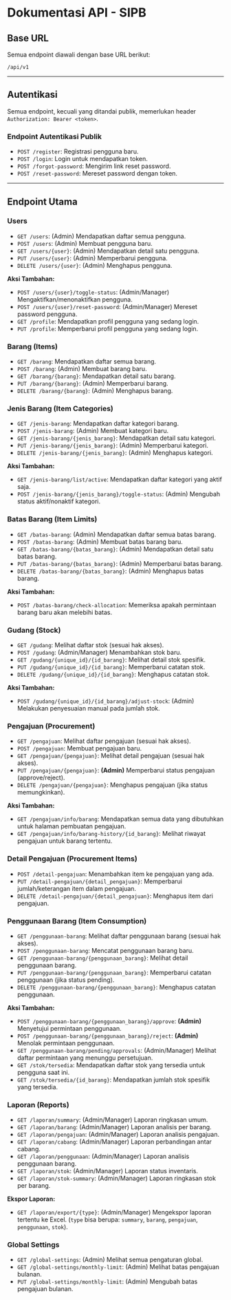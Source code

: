 # Dokumentasi API - SIPB

## Base URL
Semua endpoint diawali dengan base URL berikut:

```
/api/v1
```

---

## Autentikasi

Semua endpoint, kecuali yang ditandai publik, memerlukan header `Authorization: Bearer <token>`.

### Endpoint Autentikasi Publik
- `POST /register`: Registrasi pengguna baru.
- `POST /login`: Login untuk mendapatkan token.
- `POST /forgot-password`: Mengirim link reset password.
- `POST /reset-password`: Mereset password dengan token.

---

## Endpoint Utama

### Users
- `GET /users`: (Admin) Mendapatkan daftar semua pengguna.
- `POST /users`: (Admin) Membuat pengguna baru.
- `GET /users/{user}`: (Admin) Mendapatkan detail satu pengguna.
- `PUT /users/{user}`: (Admin) Memperbarui pengguna.
- `DELETE /users/{user}`: (Admin) Menghapus pengguna.

**Aksi Tambahan:**
- `POST /users/{user}/toggle-status`: (Admin/Manager) Mengaktifkan/menonaktifkan pengguna.
- `POST /users/{user}/reset-password`: (Admin/Manager) Mereset password pengguna.
- `GET /profile`: Mendapatkan profil pengguna yang sedang login.
- `PUT /profile`: Memperbarui profil pengguna yang sedang login.

### Barang (Items)
- `GET /barang`: Mendapatkan daftar semua barang.
- `POST /barang`: (Admin) Membuat barang baru.
- `GET /barang/{barang}`: Mendapatkan detail satu barang.
- `PUT /barang/{barang}`: (Admin) Memperbarui barang.
- `DELETE /barang/{barang}`: (Admin) Menghapus barang.

### Jenis Barang (Item Categories)
- `GET /jenis-barang`: Mendapatkan daftar kategori barang.
- `POST /jenis-barang`: (Admin) Membuat kategori baru.
- `GET /jenis-barang/{jenis_barang}`: Mendapatkan detail satu kategori.
- `PUT /jenis-barang/{jenis_barang}`: (Admin) Memperbarui kategori.
- `DELETE /jenis-barang/{jenis_barang}`: (Admin) Menghapus kategori.

**Aksi Tambahan:**
- `GET /jenis-barang/list/active`: Mendapatkan daftar kategori yang aktif saja.
- `POST /jenis-barang/{jenis_barang}/toggle-status`: (Admin) Mengubah status aktif/nonaktif kategori.

### Batas Barang (Item Limits)
- `GET /batas-barang`: (Admin) Mendapatkan daftar semua batas barang.
- `POST /batas-barang`: (Admin) Membuat batas barang baru.
- `GET /batas-barang/{batas_barang}`: (Admin) Mendapatkan detail satu batas barang.
- `PUT /batas-barang/{batas_barang}`: (Admin) Memperbarui batas barang.
- `DELETE /batas-barang/{batas_barang}`: (Admin) Menghapus batas barang.

**Aksi Tambahan:**
- `POST /batas-barang/check-allocation`: Memeriksa apakah permintaan barang baru akan melebihi batas.

### Gudang (Stock)
- `GET /gudang`: Melihat daftar stok (sesuai hak akses).
- `POST /gudang`: (Admin/Manager) Menambahkan stok baru.
- `GET /gudang/{unique_id}/{id_barang}`: Melihat detail stok spesifik.
- `PUT /gudang/{unique_id}/{id_barang}`: Memperbarui catatan stok.
- `DELETE /gudang/{unique_id}/{id_barang}`: Menghapus catatan stok.

**Aksi Tambahan:**
- `POST /gudang/{unique_id}/{id_barang}/adjust-stock`: (Admin) Melakukan penyesuaian manual pada jumlah stok.

### Pengajuan (Procurement)
- `GET /pengajuan`: Melihat daftar pengajuan (sesuai hak akses).
- `POST /pengajuan`: Membuat pengajuan baru.
- `GET /pengajuan/{pengajuan}`: Melihat detail pengajuan (sesuai hak akses).
- `PUT /pengajuan/{pengajuan}`: **(Admin)** Memperbarui status pengajuan (approve/reject).
- `DELETE /pengajuan/{pengajuan}`: Menghapus pengajuan (jika status memungkinkan).

**Aksi Tambahan:**
- `GET /pengajuan/info/barang`: Mendapatkan semua data yang dibutuhkan untuk halaman pembuatan pengajuan.
- `GET /pengajuan/info/barang-history/{id_barang}`: Melihat riwayat pengajuan untuk barang tertentu.

### Detail Pengajuan (Procurement Items)
- `POST /detail-pengajuan`: Menambahkan item ke pengajuan yang ada.
- `PUT /detail-pengajuan/{detail_pengajuan}`: Memperbarui jumlah/keterangan item dalam pengajuan.
- `DELETE /detail-pengajuan/{detail_pengajuan}`: Menghapus item dari pengajuan.

### Penggunaan Barang (Item Consumption)
- `GET /penggunaan-barang`: Melihat daftar penggunaan barang (sesuai hak akses).
- `POST /penggunaan-barang`: Mencatat penggunaan barang baru.
- `GET /penggunaan-barang/{penggunaan_barang}`: Melihat detail penggunaan barang.
- `PUT /penggunaan-barang/{penggunaan_barang}`: Memperbarui catatan penggunaan (jika status pending).
- `DELETE /penggunaan-barang/{penggunaan_barang}`: Menghapus catatan penggunaan.

**Aksi Tambahan:**
- `POST /penggunaan-barang/{penggunaan_barang}/approve`: **(Admin)** Menyetujui permintaan penggunaan.
- `POST /penggunaan-barang/{penggunaan_barang}/reject`: **(Admin)** Menolak permintaan penggunaan.
- `GET /penggunaan-barang/pending/approvals`: (Admin/Manager) Melihat daftar permintaan yang menunggu persetujuan.
- `GET /stok/tersedia`: Mendapatkan daftar stok yang tersedia untuk pengguna saat ini.
- `GET /stok/tersedia/{id_barang}`: Mendapatkan jumlah stok spesifik yang tersedia.

### Laporan (Reports)
- `GET /laporan/summary`: (Admin/Manager) Laporan ringkasan umum.
- `GET /laporan/barang`: (Admin/Manager) Laporan analisis per barang.
- `GET /laporan/pengajuan`: (Admin/Manager) Laporan analisis pengajuan.
- `GET /laporan/cabang`: (Admin/Manager) Laporan perbandingan antar cabang.
- `GET /laporan/penggunaan`: (Admin/Manager) Laporan analisis penggunaan barang.
- `GET /laporan/stok`: (Admin/Manager) Laporan status inventaris.
- `GET /laporan/stok-summary`: (Admin/Manager) Laporan ringkasan stok per barang.

**Ekspor Laporan:**
- `GET /laporan/export/{type}`: (Admin/Manager) Mengekspor laporan tertentu ke Excel. (`type` bisa berupa: `summary`, `barang`, `pengajuan`, `penggunaan`, `stok`).

### Global Settings
- `GET /global-settings`: (Admin) Melihat semua pengaturan global.
- `GET /global-settings/monthly-limit`: (Admin) Melihat batas pengajuan bulanan.
- `PUT /global-settings/monthly-limit`: (Admin) Mengubah batas pengajuan bulanan.